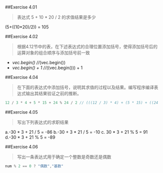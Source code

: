 
##Exercise 4.01
>表达式 5 + 10 * 20 / 2 的求值结果是多少

(5+((10*20)/2)) = 105

##Exercise 4.02
>根据4.12节中的表，在下述表达式的合理位置添加括号，使得添加括号后的运算对象的组合顺序与添加括号前一致

* *vec.begin()          //*(vec.begin())
* *vec.begin() + 1      //(*(vec.begin())) + 1

##Exercise 4.04
>在下面的表达式中添加括号，说明其求值的过程以及结果。编写程序编译表达式输出其结果验证之前的推断。
```cpp
12 / 3 * 4 + 5 * 15 + 24 % 24 / 2 // (((12 / 3) * 4) + (5 * 15) + ((24 % 24) / 2)) = 91
```

##Exercise 4.05
>写出下列表达式的求职结果

a.-30 * 3 + 21 / 5 = -86
b.-30 + 3 * 21 / 5 = -10
c. 30 * 3 + 21 % 5 = 91
d.-30 * 3 + 21 % 5 = -89

##Exercise 4.06
>写出一条表达式用于确定一个整数是奇数还是偶数

```cpp
num % 2 == 0 ? "偶数","基数"
```

